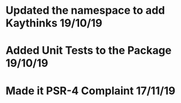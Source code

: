 # Updated the namespace to add Kaythinks 19/10/19

# Added Unit Tests to the Package 19/10/19

# Made it PSR-4 Complaint 17/11/19